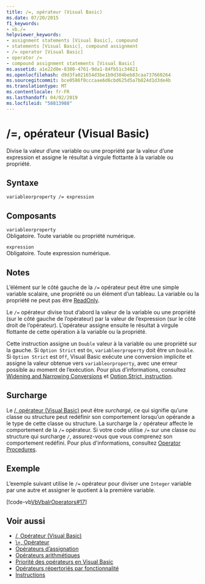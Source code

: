 ```yaml
---
title: /=, opérateur (Visual Basic)
ms.date: 07/20/2015
f1_keywords:
- vb./=
helpviewer_keywords:
- assignment statements [Visual Basic], compound
- statements [Visual Basic], compound assignment
- /= operator [Visual Basic]
- operator /=
- compound assignment statements [Visual Basic]
ms.assetid: a1e22d0e-8380-4761-9da1-84fb51c34821
ms.openlocfilehash: d9d3fa021654d3be1b9d304beb83caa737660264
ms.sourcegitcommit: bce0586f0cccaae6d6cbd625d5a7b824d1d3de4b
ms.translationtype: MT
ms.contentlocale: fr-FR
ms.lasthandoff: 04/02/2019
ms.locfileid: "58813988"
---
```

# <a name="-operator-visual-basic"></a>/=, opérateur (Visual Basic)
Divise la valeur d’une variable ou une propriété par la valeur d’une expression et assigne le résultat à virgule flottante à la variable ou propriété.  
  
## <a name="syntax"></a>Syntaxe  
  
```  
variableorproperty /= expression  
```  
  
## <a name="parts"></a>Composants  
 `variableorproperty`  
 Obligatoire. Toute variable ou propriété numérique.  
  
 `expression`  
 Obligatoire. Toute expression numérique.  
  
## <a name="remarks"></a>Notes  
 L’élément sur le côté gauche de la `/=` opérateur peut être une simple variable scalaire, une propriété ou un élément d’un tableau. La variable ou la propriété ne peut pas être [ReadOnly](../../../visual-basic/language-reference/modifiers/readonly.md).  
  
 Le `/=` opérateur divise tout d’abord la valeur de la variable ou une propriété (sur le côté gauche de l’opérateur) par la valeur de l’expression (sur le côté droit de l’opérateur). L’opérateur assigne ensuite le résultat à virgule flottante de cette opération à la variable ou la propriété.  
  
 Cette instruction assigne un `Double` valeur à la variable ou une propriété sur la gauche. Si `Option Strict` est `On`, `variableorproperty` doit être un `Double`. Si `Option Strict` est `Off`, Visual Basic exécute une conversion implicite et assigne la valeur obtenue vers `variableorproperty`, avec une erreur possible au moment de l’exécution. Pour plus d’informations, consultez [Widening and Narrowing Conversions](../../../visual-basic/programming-guide/language-features/data-types/widening-and-narrowing-conversions.md) et [Option Strict, instruction](../../../visual-basic/language-reference/statements/option-strict-statement.md).  
  
## <a name="overloading"></a>Surcharge  
 Le [/, opérateur (Visual Basic)](../../../visual-basic/language-reference/operators/floating-point-division-operator.md) peut être *surchargé*, ce qui signifie qu’une classe ou structure peut redéfinir son comportement lorsqu’un opérande a le type de cette classe ou structure. La surcharge la `/` opérateur affecte le comportement de la `/=` opérateur. Si votre code utilise `/=` sur une classe ou structure qui surcharge `/`, assurez-vous que vous comprenez son comportement redéfini. Pour plus d'informations, consultez [Operator Procedures](../../../visual-basic/programming-guide/language-features/procedures/operator-procedures.md).  
  
## <a name="example"></a>Exemple  
 L’exemple suivant utilise le `/=` opérateur pour diviser une `Integer` variable par une autre et assigner le quotient à la première variable.  
  
 [!code-vb[VbVbalrOperators#17](~/samples/snippets/visualbasic/VS_Snippets_VBCSharp/VbVbalrOperators/VB/Class1.vb#17)]  
  
## <a name="see-also"></a>Voir aussi

- [/, Opérateur (Visual Basic)](../../../visual-basic/language-reference/operators/floating-point-division-operator.md)
- [\\=, Opérateur](../../../visual-basic/language-reference/operators/integer-division-assignment-operator.md)
- [Opérateurs d’assignation](../../../visual-basic/language-reference/operators/assignment-operators.md)
- [Opérateurs arithmétiques](../../../visual-basic/language-reference/operators/arithmetic-operators.md)
- [Priorité des opérateurs en Visual Basic](../../../visual-basic/language-reference/operators/operator-precedence.md)
- [Opérateurs répertoriés par fonctionnalité](../../../visual-basic/language-reference/operators/operators-listed-by-functionality.md)
- [Instructions](../../../visual-basic/programming-guide/language-features/statements.md)
